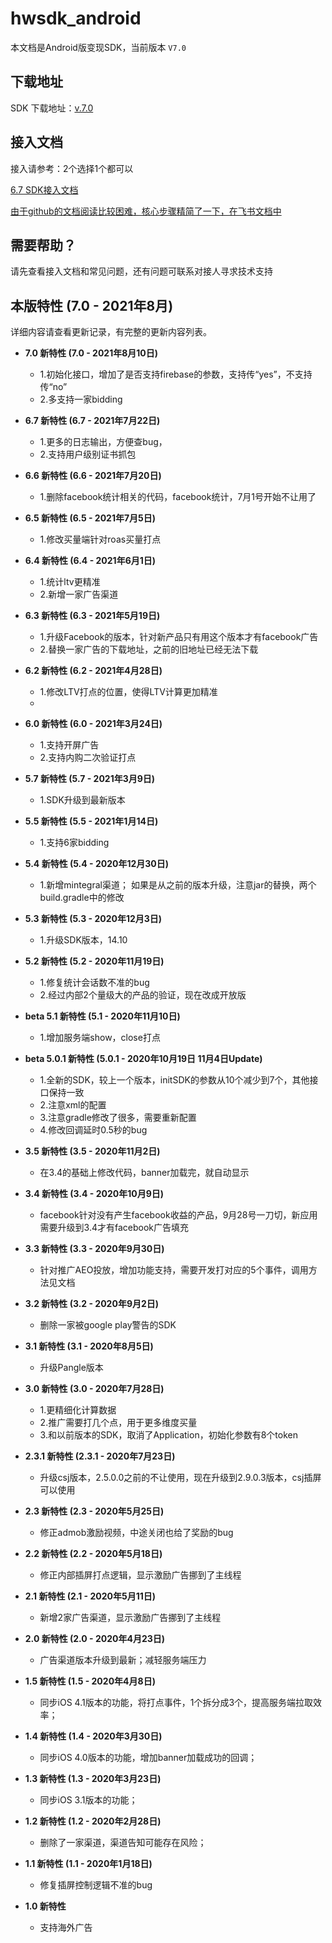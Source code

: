 # hwsdk_android

本文档是Android版变现SDK，当前版本 `V7.0`

## 下载地址

SDK 下载地址：[v.7.0](https://github.com/artwl/hwsdk_android/releases/tag/V7.0)

## 接入文档

接入请参考：2个选择1个都可以

[6.7 SDK接入文档](https://github.com/artwl/hwsdk_android/wiki/v6.0-%E6%8E%A5%E5%85%A5%E6%96%87%E6%A1%A3)

[由于github的文档阅读比较困难，核心步骤精简了一下，在飞书文档中](https://hellowd.feishu.cn/docs/doccnj7q5U3oLz1Grlt6k0fO2kp?from=from_copylink)

## 需要帮助？

请先查看接入文档和常见问题，还有问题可联系对接人寻求技术支持

## 本版特性 (7.0 - 2021年8月)

详细内容请查看更新记录，有完整的更新内容列表。
- **7.0 新特性 (7.0 - 2021年8月10日)**
  - 1.初始化接口，增加了是否支持firebase的参数，支持传“yes”，不支持传“no”
  - 2.多支持一家bidding
  
- **6.7 新特性 (6.7 - 2021年7月22日)**
  - 1.更多的日志输出，方便查bug，
  - 2.支持用户级别证书抓包
  
- **6.6 新特性 (6.6 - 2021年7月20日)**
  - 1.删除facebook统计相关的代码，facebook统计，7月1号开始不让用了

- **6.5 新特性 (6.5 - 2021年7月5日)**
  - 1.修改买量端针对roas买量打点
  
- **6.4 新特性 (6.4 - 2021年6月1日)**
  - 1.统计ltv更精准
  - 2.新增一家广告渠道
  
- **6.3 新特性 (6.3 - 2021年5月19日)**
  - 1.升级Facebook的版本，针对新产品只有用这个版本才有facebook广告
  - 2.替换一家广告的下载地址，之前的旧地址已经无法下载
  
- **6.2 新特性 (6.2 - 2021年4月28日)**
  - 1.修改LTV打点的位置，使得LTV计算更加精准
  - 
- **6.0 新特性 (6.0 - 2021年3月24日)**
  - 1.支持开屏广告
  - 2.支持内购二次验证打点

- **5.7 新特性 (5.7 - 2021年3月9日)**
  - 1.SDK升级到最新版本

- **5.5 新特性 (5.5 - 2021年1月14日)**
  - 1.支持6家bidding
  
- **5.4 新特性 (5.4 - 2020年12月30日)**
  - 1.新增mintegral渠道；
  如果是从之前的版本升级，注意jar的替换，两个build.gradle中的修改

- **5.3 新特性 (5.3 - 2020年12月3日)**
  - 1.升级SDK版本，14.10
  
- **5.2 新特性 (5.2 - 2020年11月19日)**
  - 1.修复统计会话数不准的bug
  - 2.经过内部2个量级大的产品的验证，现在改成开放版

- **beta 5.1 新特性 (5.1 - 2020年11月10日)**
  - 1.增加服务端show，close打点
  
- **beta 5.0.1 新特性 (5.0.1 - 2020年10月19日 11月4日Update)**
  - 1.全新的SDK，较上一个版本，initSDK的参数从10个减少到7个，其他接口保持一致
  - 2.注意xml的配置
  - 3.注意gradle修改了很多，需要重新配置
  - 4.修改回调延时0.5秒的bug
  
- **3.5 新特性 (3.5 - 2020年11月2日)**
  - 在3.4的基础上修改代码，banner加载完，就自动显示
  
- **3.4 新特性 (3.4 - 2020年10月9日)**
  - facebook针对没有产生facebook收益的产品，9月28号一刀切，新应用需要升级到3.4才有facebook广告填充
  
- **3.3 新特性 (3.3 - 2020年9月30日)**
  - 针对推广AEO投放，增加功能支持，需要开发打对应的5个事件，调用方法见文档
  
- **3.2 新特性 (3.2 - 2020年9月2日)**
  - 删除一家被google play警告的SDK
  
- **3.1 新特性 (3.1 - 2020年8月5日)**
  - 升级Pangle版本
  
- **3.0 新特性 (3.0 - 2020年7月28日)**
  - 1.更精细化计算数据
  - 2.推广需要打几个点，用于更多维度买量
  - 3.和以前版本的SDK，取消了Application，初始化参数有8个token
  
- **2.3.1 新特性 (2.3.1 - 2020年7月23日)**
  - 升级csj版本，2.5.0.0之前的不让使用，现在升级到2.9.0.3版本，csj插屏可以使用
  
- **2.3 新特性 (2.3 - 2020年5月25日)**
  - 修正admob激励视频，中途关闭也给了奖励的bug
  
- **2.2 新特性 (2.2 - 2020年5月18日)**
  - 修正内部插屏打点逻辑，显示激励广告挪到了主线程
  
- **2.1 新特性 (2.1 - 2020年5月11日)**
  - 新增2家广告渠道，显示激励广告挪到了主线程
  
- **2.0 新特性 (2.0 - 2020年4月23日)**
  - 广告渠道版本升级到最新；减轻服务端压力
  
- **1.5 新特性 (1.5 - 2020年4月8日)**
  - 同步iOS 4.1版本的功能，将打点事件，1个拆分成3个，提高服务端拉取效率；
  
- **1.4 新特性 (1.4 - 2020年3月30日)**
  - 同步iOS 4.0版本的功能，增加banner加载成功的回调；
  
- **1.3 新特性 (1.3 - 2020年3月23日)**
  - 同步iOS 3.1版本的功能；
  
- **1.2 新特性 (1.2 - 2020年2月28日)**
  - 删除了一家渠道，渠道告知可能存在风险；

- **1.1 新特性 (1.1 - 2020年1月18日)**
  - 修复插屏控制逻辑不准的bug

- **1.0 新特性**
  - 支持海外广告
